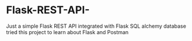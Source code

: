 # Flask-REST-API-

Just a simple Flask REST API integrated with Flask SQL alchemy database
tried this project to learn about Flask and Postman

